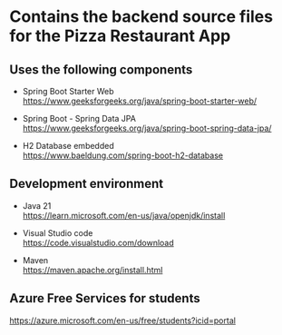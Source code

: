# Contains the backend source files for the Pizza Restaurant App

## Uses the following components

- Spring Boot Starter Web<br>https://www.geeksforgeeks.org/java/spring-boot-starter-web/

- Spring Boot - Spring Data JPA<br>https://www.geeksforgeeks.org/java/spring-boot-spring-data-jpa/

- H2 Database embedded<br>https://www.baeldung.com/spring-boot-h2-database

## Development environment

- Java 21<br>https://learn.microsoft.com/en-us/java/openjdk/install

- Visual Studio code<br>https://code.visualstudio.com/download

- Maven<br>https://maven.apache.org/install.html

## Azure Free Services for students
https://azure.microsoft.com/en-us/free/students?icid=portal






